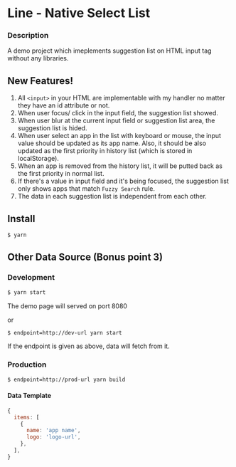 # Line - Native Select List

### Description
A demo project which imeplements suggestion list on HTML input tag without any libraries.

## New Features!
1.  All `<input>` in your HTML are implementable with my handler no matter they have an id attribute or not.
2.  When user focus/ click in the input field, the suggestion list showed.
3.  When user blur at the current input field or suggestion list area, the suggestion list is hided.
4.  When user select an app in the list with keyboard or mouse, the input value should be updated as its app name. Also, it should be also updated as the first priority in history list (which is stored in localStorage).
5.  When an app is removed from the history list, it will be putted back as the first priority in normal list.
6.  If there's a value in input field and it's being focused, the suggestion list only shows apps that match `Fuzzy Search` rule.
7.  The data in each suggestion list is independent from each other.


## Install

```bash
$ yarn
```

## Other Data Source (Bonus point 3)

### Development
```bash
$ yarn start
```
The demo page will served on port 8080

or
```bash
$ endpoint=http://dev-url yarn start
```
If the endpoint is given as above, data will fetch from it.


### Production
```bash
$ endpoint=http://prod-url yarn build
```

#### Data Template
```js
{
  items: [
    {
      name: 'app name',
      logo: 'logo-url',
    },
  ],
}
```
